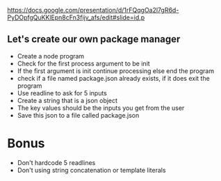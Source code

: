 https://docs.google.com/presentation/d/1rFQqgOa2l7gR6d-PyDOpfgQuKKlEpn8cFn3fijv_afs/edit#slide=id.p

## Let's create our own package manager

* Create a node program
* Check for the first process argument to be init
* If the first argument is init continue processing else end the program
* check if a file named package.json already exists, if it does exit the program
* Use readline to ask for 5 inputs
* Create a string that is a json object
* The key values should be the inputs you get from the user
* Save this json to a file called package.json

# Bonus
* Don't hardcode 5 readlines
* Don't using string concatenation or template literals